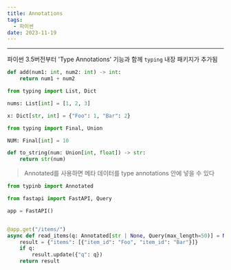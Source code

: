```yaml
---
title: Annotations
tags:
  - 파이썬
date: 2023-11-19
---
```

---

파이썬 3.5버전부터 'Type Annotations' 기능과 함께 `typing` 내장 패키지가 추가됨

```python
def add(num1: int, num2: int) -> int:
	return num1 + num2
```


```python
from typing import List, Dict

nums: List[int] = [1, 2, 3]

x: Dict[str, int] = {"Foo": 1, "Bar": 2}
```


```python
from typing import Final, Union

NUM: Final[int] = 10

def to_string(num: Union[int, float]) -> str:
	return str(num)
```


> Annotated를 사용하면 메타 데이터를 type annotations 안에 넣을 수 있다

```python
from typinb import Annotated

from fastapi import FastAPI, Query

app = FastAPI()


@app.get("/items/")
async def read_items(q: Annotated[str | None, Query(max_length=50)] = None):
	result = {"items": [{"item_id": "Foo", "item_id": "Bar"}]}
	if q: 
		result.update({"q": q})
	return result
```





